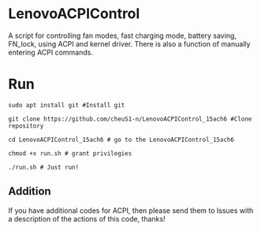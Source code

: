 # LenovoACPIControl

A script for controlling fan modes, fast charging mode, battery saving, FN_lock, using ACPI and kernel driver. There is also a function of manually entering ACPI commands.


# Run

    sudo apt install git #Install git

    git clone https://github.com/cheuS1-n/LenovoACPIControl_15ach6 #Clone repository

    cd LenovoACPIControl_15ach6 # go to the LenovoACPIControl_15ach6
    
    chmod +x run.sh # grant privilegies

    ./run.sh # Just run!



## Addition
If you have additional codes for ACPI, then please send them to Issues with a description of the actions of this code, thanks!

